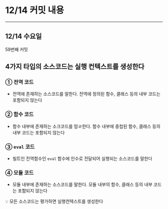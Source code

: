 # 12/14 **커밋 내용**

---

## 12/14 수**요일**

59번째 커밋

## 4가지 타입의 소스코드는 실행 컨텍스트를 생성한다

### ① 전역 코드

- 전역에 존재하는 소스코드를 말한다. 전역에 정의된 함수, 클래스 등의 내부 코드는 포함되지 않는다

### ② 함수 코드

- 함수 내부에 존재하는 소크코드를 맘ㄹ한다. 함수 내부에 중첩된 함수, 클래스 등의 내부 코드는 포함되지 않는다

### ③ `eval` 코드

- 빌트인 전역함수인 `eval` 함수에 인수로 전달되어 실행되는 소스코드를 말한다

### ④ 모듈 코드

- 모듈 내부에 존재하는 소스코드를 말한다. 모듈 내부의 함수, 클래스 등의 내부 코드는 포함되지 않는다

<aside>
💡 모든 소스코드는 평가하면 실행컨텍스트를 생성한다

</aside>